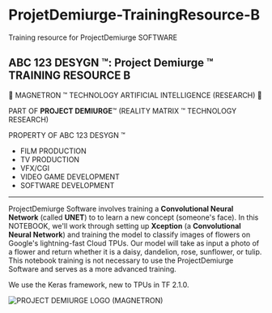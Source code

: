 # ProjetDemiurge-TrainingResource-B
Training resource for ProjectDemiurge SOFTWARE


## ABC 123 DESYGN ™: Project Demiurge ™ TRAINING RESOURCE B

🤖 MAGNETRON ™ TECHNOLOGY ARTIFICIAL INTELLIGENCE (RESEARCH) 🤖

PART OF **PROJECT DEMIURGE**™ (REALITY MATRIX ™ TECHNOLOGY RESEARCH)


PROPERTY OF ABC 123 DESYGN ™


- FILM PRODUCTION
- TV PRODUCTION
- VFX/CGI
- VIDEO GAME DEVELOPMENT
- SOFTWARE DEVELOPMENT

--------------------------------------------------

ProjectDemiurge Software involves training a **Convolutional Neural Network** (called **UNET**) to to learn a new concept (someone's face). In this NOTEBOOK, we'll work through setting up **Xception** (a **Convolutional Neural Network**) and training the model to classify images of
flowers on Google's lightning-fast Cloud TPUs. Our model will take as input a photo of a flower and return whether it is a daisy, dandelion, rose, sunflower, or tulip. This notebook training is not necessary to use the ProjectDemiurge Software and serves as a more advanced training. 

We use the Keras framework, new to TPUs in TF 2.1.0. 

![PROJECT DEMIURGE LOGO (MAGNETRON)](https://user-images.githubusercontent.com/121518935/221673322-9ad61131-ce5d-4b34-b077-d0c3b9c86140.JPEG)
